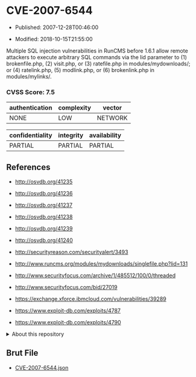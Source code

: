 # CVE-2007-6544

- Published: 2007-12-28T00:46:00

- Modified: 2018-10-15T21:55:00

Multiple SQL injection vulnerabilities in RunCMS before 1.6.1 allow remote attackers to execute arbitrary SQL commands via the lid parameter to (1) brokenfile.php, (2) visit.php, or (3) ratefile.php in modules/mydownloads/; or (4) ratelink.php, (5) modlink.php, or (6) brokenlink.php in modules/mylinks/.

### CVSS Score: **7.5**

| authentication | complexity | vector |
| --- | --- | --- |
| NONE | LOW | NETWORK |

| confidentiality | integrity | availability |
| --- | --- | --- |
| PARTIAL | PARTIAL | PARTIAL |

## References

* http://osvdb.org/41235

* http://osvdb.org/41236

* http://osvdb.org/41237

* http://osvdb.org/41238

* http://osvdb.org/41239

* http://osvdb.org/41240

* http://securityreason.com/securityalert/3493

* http://www.runcms.org/modules/mydownloads/singlefile.php?lid=131

* http://www.securityfocus.com/archive/1/485512/100/0/threaded

* http://www.securityfocus.com/bid/27019

* https://exchange.xforce.ibmcloud.com/vulnerabilities/39289

* https://www.exploit-db.com/exploits/4787

* https://www.exploit-db.com/exploits/4790

<details>
<summary>About this repository</summary> 

  This repository is part of the project [Live Hack CVE](https://github.com/Live-Hack-CVE). Main website can be found [www.live-hack.org](https://www.live-hack.org) 
  
  Made by [Sn0wAlice](https://github.com/Sn0wAlice) for the people that care about security and need to have a feed of the latest CVEs. Hope you enjoy it, don't forget to star the repo and follow me on [Twitter](https://twitter.com/Sn0wAlice) and [Github](https://github.com/Sn0wAlice). And that is my [personnal website](https://www.alice-snow.me/)

  - [Home Page](https://github.com/Live-Hack-CVE)
  - [Framework](https://github.com/Live-Hack-CVE/cve-framework)
  - [CVE database](https://github.com/Live-Hack-CVE/full_database)
  - [Changelog](https://github.com/Live-Hack-CVE/Changelog)
</details>

## Brut File

* [CVE-2007-6544.json](https://raw.githubusercontent.com/Live-Hack-CVE/full_database/main/cves/2007/CVE-2007-6544.json)

